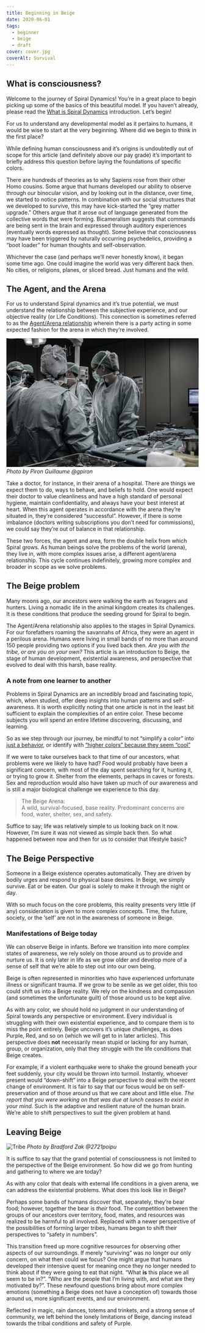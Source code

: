 ```yaml
---
title: Beginning in Beige
date: 2020-06-01
tags:
  - beginner
  - beige
  - draft
cover: cover.jpg
coverAlt: Survival
---
```


## What is consciousness?
Welcome to the journey of Spiral Dynamics! You’re in a great place to begin picking up some of the basics of this beautiful model. If you haven’t already, please read the [What is Spiral Dynamics](https://spirals.blog/articles/what-is-spiral-dynamics) introduction. Let’s begin!

For us to understand any developmental model as it pertains to humans, it would be wise to start at the very beginning. Where did we begin to think in the first place?

While defining human consciousness and it’s origins is undoubtedly out of scope for this article (and definitely above our pay grade) it’s important to briefly address this question before laying the foundations of specific colors.

There are hundreds of theories as to why Sapiens rose from their other Homo cousins. Some argue that humans developed our ability to observe through our binocular vision, and by looking out in the distance, over time, we started to notice patterns. In combination with our social structures that we developed to survive, this may have kick-started the “grey matter upgrade.” Others argue that it arose out of language generated from the collective words that were forming. Bicameralism suggests that commands are being sent in the brain and expressed through auditory experiences (eventually words expressed as thought). Some believe that consciousness may have been triggered by naturally occurring psychedelics, providing a “boot loader” for human thoughts and self-observation.

Whichever the case (and perhaps we’ll never honestly know), it began some time ago. One could imagine the world was very different back then. No cities, or religions, planes, or sliced bread. Just humans and the wild.

## The Agent, and the Arena

For us to understand Spiral dynamics and it’s true potential, we must understand the relationship between the subjective experience, and our objective reality (or Life Conditions). This connection is sometimes referred to as the [Agent/Arena relationship](https://www.youtube.com/watch?v=39NpjQDtqNw) wherein there is a party acting in some expected fashion for the arena in which they’re involved.

![Doctors](doctors.jpg)
*Photo by Piron Guillaume @gpiron*

Take a doctor, for instance, in their arena of a hospital. There are things we expect them to do, ways to behave, and beliefs to hold. One would expect their doctor to value cleanliness and have a high standard of personal hygiene, maintain confidentiality, and always have your best interest at heart. When this agent operates in accordance with the arena they’re situated in, they’re considered “successful”. However, if there is some imbalance (doctors writing subscriptions you don’t need for commissions), we could say they’re out of balance in that relationship.

These two forces, the agent and area, form the double helix from which Spiral grows. As human beings solve the problems of the world (arena), they live in, with more complex issues arise, a different agent/arena relationship. This cycle continues indefinitely, growing more complex and broader in scope as we solve problems.

## The Beige problem

Many moons ago, our ancestors were walking the earth as foragers and hunters. Living a nomadic life in the animal kingdom creates its challenges. It is these conditions that produce the seeding ground for Spiral to begin.

The Agent/Arena relationship also applies to the stages in Spiral Dynamics. For our forefathers roaming the savannahs of Africa, they were an agent in a perilous arena. Humans were living in small bands of no more than around 150 people providing two options if you lived back then. *Are you with the tribe, or are you on your own?* This article is an introduction to Beige, the stage of human development, existential awareness, and perspective that evolved to deal with this harsh, base reality.

<div class="disclaimer">

### A note from one learner to another
Problems in Spiral Dynamics are an incredibly broad and fascinating topic, which, when studied, offer deep insights into human patterns and self-awareness. It is worth explicitly noting that one article is not in the least bit sufficient to explain the complexities of an entire color. These become subjects you will spend an entire lifetime discovering, discussing, and learning.

So as we step through our journey, be mindful to not “simplify a color” into [just a behavior](https://spirals.blog/articles/behaviour-vs-intention/), or identify with [“higher colors” because they seem “cool”](https://spirals.blog/articles/wholearchy/)
</div>

If we were to take ourselves back to that time of our ancestors, what problems were we likely to have had? Food would probably have been a significant concern, with most of the day spent searching for it, hunting it, or trying to grow it. Shelter from the elements, perhaps in caves or forests. Sex and reproduction would also have taken up much of our awareness and is still a major biological challenge we experience to this day.

> The Beige Arena:\
> A wild, survival-focused, base reality. Predominant concerns are food, water, shelter, sex, and safety.

Suffice to say; life was relatively simple to us looking back on it now. However, I’m sure it was not viewed as simple back then. So what happened between now and then for us to consider that lifestyle basic?

## The Beige Perspective
Someone in a Beige existence operates automatically. They are driven by bodily urges and respond to physical base desires. In Beige, we simply survive. Eat or be eaten. Our goal is solely to make it through the night or day.

With so much focus on the core problems, this reality presents very little (if any) consideration is given to more complex concepts. Time, the future, society, or the ‘self’ are not in the awareness of someone in Beige.

### Manifestations of Beige today
We can observe Beige in infants. Before we transition into more complex states of awareness, we rely solely on those around us to provide and nurture us. It is only later in life as we grow older and develop more of a sense of self that we’re able to step out into our own being.

Beige is often represented in minorities who have experienced unfortunate illness or significant trauma. If we grow to be senile as we get older, this too could shift us into a Beige reality. We rely on the kindness and compassion (and sometimes the unfortunate guilt) of those around us to be kept alive.

As with any color, we should hold no judgment in our understanding of Spiral towards any perspective or environment. Every individual is struggling with their own existential experience, and to compare them is to miss the point entirely. Beige uncovers it’s unique challenges, as does Purple, Red, and so on (which we will get to in later articles). This perspective does **not** necessarily mean stupid or lacking for any human, group, or organization, only that they struggle with the life conditions that Beige creates.

For example, if a violent earthquake were to shake the ground beneath your feet suddenly, your city would be thrown into turmoil. Instantly, whoever present would “down-shift” into a Beige perspective to deal with the recent change of environment. It is fair to say that our focus would be on self-preservation and of those around us that we care about and little else. *The report that you were working on that was due at lunch ceases to exist in your mind.* Such is the adaptive and resilient nature of the human brain. We’re able to shift perspectives to suit the given problem at hand.

## Leaving Beige

![Tribe](tribe.jpg)
*Photo by Bradford Zak @2721poipu*

It is suffice to say that the grand potential of consciousness is not limited to the perspective of the Beige environment. So how did we go from hunting and gathering to where we are today?

As with any color that deals with external life conditions in a given arena, we can address the existential problems. What does this look like in Beige?

Perhaps some bands of humans discover that, separately, they’re bear food; however, together the bear is *their* food. The competition between the groups of our ancestors over territory, food, mates, and resources was realized to be harmful to all involved. Replaced with a newer perspective of the possibilities of forming larger tribes, humans began to shift their perspectives to “safety in numbers”.

This transition freed up more cognitive resources for observing other aspects of our surroundings. If merely “surviving” was no longer our only concern, on what then could we focus? One might argue that humans developed their intensive quest for meaning once they no longer needed to think about if they were going to eat that night. “What **is** this place we all seem to be in?”. “Who are the people that I’m living with, and what are they motivated by?”. These newfound questions bring about more complex emotions (something a Beige does not have a conception of) towards those around us, more significant events, and our environment.

Reflected in magic, rain dances, totems and trinkets, and a strong sense of community, we left behind the lonely limitations of Beige, dancing instead towards the tribal conditions and safety of Purple.
